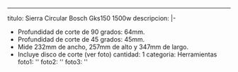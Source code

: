---
titulo: Sierra Circular Bosch Gks150 1500w
descripcion: |-
  - Profundidad de corte de 90 grados: 64mm.
  - Profundidad de corte de 45 grados: 45mm.
  - Mide 232mm de ancho, 257mm de alto y 347mm de largo.
  - Incluye disco de corte (ver foto)
cantidad: 1
categoria: Herramientas
foto1: ''
foto2: ''
foto3: ''
